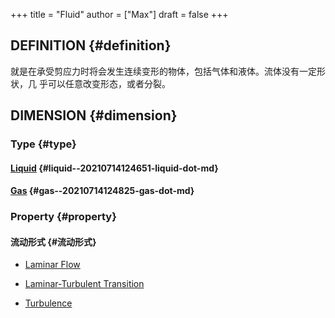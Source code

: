 +++
title = "Fluid"
author = ["Max"]
draft = false
+++

## DEFINITION {#definition}

就是在承受剪应力时将会发生连续变形的物体，包括气体和液体。流体没有一定形状，几
乎可以任意改变形态，或者分裂。


## DIMENSION {#dimension}


### Type {#type}


#### [Liquid](20210714124651-liquid.md) {#liquid--20210714124651-liquid-dot-md}


#### [Gas](20210714124825-gas.md) {#gas--20210714124825-gas-dot-md}


### Property {#property}


#### 流动形式 {#流动形式}

<!--list-separator-->

-  [Laminar Flow](20210714125034-laminar_flow.md)

<!--list-separator-->

-  [Laminar-Turbulent Transition](20210714125135-laminar_turbulent_transition.md)

<!--list-separator-->

-  [Turbulence](20210714124354-turbulence.md)
